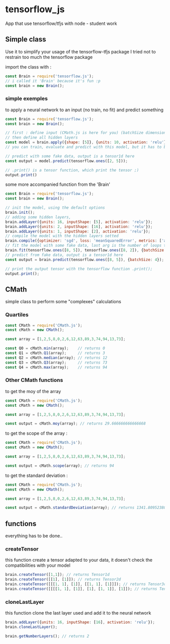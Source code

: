 # tensorflow_js
App that use tensorflow/tfjs with node - student work

## Simple class

Use it to simplify your usage of the tensorflow-tfjs package
I tried not to restrain too much the tensorflow package

import the class with :
```js
const Brain = require('tensorflow.js');
// i called it 'Brain' because it's fun :p
const brain = new Brain();
```

### simple exemples
to apply a neural network to an input (no train, no fit) and predict something
```js
const Brain = require('tensorflow.js');
const brain = new Brain();

// first : define input (CMath.js is here for you) (batchSize dimension not included)
// then define all hidden layers
const model = brain.apply({shape: [5]}, {units: 10, activation: 'relu'}, {units: 2, activation: 'relu'});
// you can train, evaluate and predict with this model, but it has to be done from you, the class Brain cannot do this for you

// predict with some fake data, output is a tensor1d here
const output = model.predict(tensorflow.ones([2, 5]));

// .print() is a tensor function, which print the tensor ;)
output.print()
```

some more accompanied function from the 'Brain'
```js
const Brain = require('tensorflow.js');
const brain = new Brain();

// init the model, using the default options
brain.init();
// adding some hidden layers, 
brain.addLayer({units: 16, inputShape: [5], activation: 'relu'});
brain.addLayer({units: 2, inputShape: [16], activation: 'relu'});
brain.addLayer({units: 1, inputShape: [2], activation: 'relu'});
// compile the model with the hidden layers setted
brain.compile({optimizer: 'sgd', loss: 'meanSquaredError', metrics: ['accuracy']});
// fit the model with some fake data, last arg is the number of loops to perform
brain.fit(tensorflow.ones([8, 5]), tensorflow.ones([8, 2]), {batchSize: 16, epochs: 4}, 20);
// predict from fake data, output is a tensor1d here
const output = brain.predict(tensorflow.ones([8, 5]), {batchSize: 4});

// print the output tensor with the tensorflow function .print();
output.print();
```

## CMath
simple class to perform some "complexes" calculations
### Quartiles
```js
const CMath = require('CMath.js');
const cMath = new CMath();

const array = [1,2,5,8,0,2,6,12,63,89,3,74,94,13,73];

const Q0 = cMath.min(array);	// returns 0
const Q1 = cMath.Q1(array);		// returns 3
const Q2 = cMath.median(array);	// returns 12
const Q3 = cMath.Q3(array);		// returns 73
const Q4 = cMath.max(array);	// returns 94
```
### Other CMath functions
to get the moy of the array
```js
const CMath = require('CMath.js');
const cMath = new CMath();

const array = [1,2,5,8,0,2,6,12,63,89,3,74,94,13,73];

const output = cMath.moy(array); // returns 29.666666666666668
```
to get the scope of the array :
```js
const CMath = require('CMath.js');
const cMath = new CMath();

const array = [1,2,5,8,0,2,6,12,63,89,3,74,94,13,73];

const output = cMath.scope(array); // returns 94
```
to get the standard deviation :
```js
const CMath = require('CMath.js');
const cMath = new CMath();

const array = [1,2,5,8,0,2,6,12,63,89,3,74,94,13,73];

const output = cMath.standardDeviation(array); // returns 1341.8095238095234
```

## functions
everything has to be done..

### createTensor
this function create a tensor adapted to your data, it doesn't check the compatibilities with your model
```js
brain.createTensor([1,1]); // returns Tensor1d
brain.createTensor([[1], [1]]); // returns Tensor2d
brain.createTensor([[[1, 1], [1]], [[1, 1], [1]]]);	// returns Tensor3d
brain.createTensor([[[[1, 1], [1]], [1], [1, 1]], [1]]); // returns Tensor4d
```
### cloneLastLayer
this function clone the last layer used and add it to the neural network
```js
brain.addLayer({units: 16, inputShape: [16], activation: 'relu'});
brain.cloneLastLayer();

brain.getNumberLayers(); // returns 2
```
